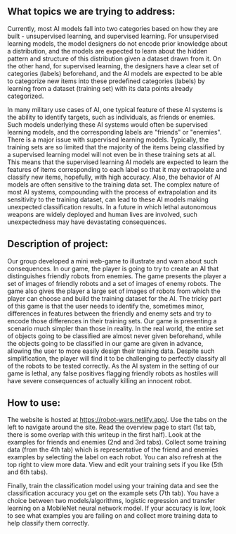 ## What topics we are trying to address:
Currently, most AI models fall into two categories based on how they are built - unsupervised learning, and supervised learning. For unsupervised learning models, the model designers do not encode prior knowledge about a distribution, and the models are expected to learn about the hidden pattern and structure of this distribution given a dataset drawn from it. On the other hand, for supervised learning, the designers have a clear set of categories (labels) beforehand, and the AI models are expected to be able to categorize new items into these predefined categories (labels) by learning from a dataset (training set) with its data points already categorized.

In many military use cases of AI, one typical feature of these AI systems is the ability to identify targets, such as individuals, as friends or enemies. Such models underlying these AI systems would often be supervised learning models, and the corresponding labels are "friends" or "enemies". There is a major issue with supervised learning models. Typically, the training sets are so limited that the majority of the items being classified by a supervised learning model will not even be in these training sets at all. This means that the supervised learning AI models are expected to learn the features of items corresponding to each label so that it may extrapolate and classify new items, hopefully, with high accuracy. Also, the behavior of AI models are often sensitive to the training data set. The complex nature of most AI systems, compounding with the process of extrapolation and its sensitivity to the training dataset, can lead to these AI models making unexpected classification results. In a future in which lethal autonomous weapons are widely deployed and human lives are involved, such unexpectedness may have devastating consequences.


## Description of project:
Our group developed a mini web-game to illustrate and warn about such consequences. In our game, the player is going to try to create an AI that distinguishes friendly robots from enemies. The game presents the player a set of images of friendly robots and a set of images of enemy robots. The game also gives the player a large set of images of robots from which the player can choose and build the training dataset for the AI. The tricky part of this game is that the user needs to identify the, sometimes minor, differences in features between the friendly and enemy sets and try to encode those differences in their training sets. Our game is presenting a scenario much simpler than those in reality. In the real world, the entire set of objects going to be classified are almost never given beforehand, while the objects going to be classified in our game are given in advance, allowing the user to more easily design their training data. Despite such simplification, the player will find it to be challenging to perfectly classify all of the robots to be tested correctly. As the AI system in the setting of our game is lethal, any false positives flagging friendly robots as hostiles will have severe consequences of actually killing an innocent robot. 

## How to use:
The website is hosted at ​​https://robot-wars.netlify.app/.
Use the tabs on the left to navigate around the site.
Read the overview page to start (1st tab, there is some overlap with this writeup in the first half).
Look at the examples for friends and enemies (2nd and 3rd tabs). 
Collect some training data (from the 4th tab) which is representative of the friend and enemies examples by selecting the label on each robot. You can also refresh at the top right to view more data.
View and edit your training sets if you like (5th and 6th tabs).

Finally, train the classification model using your training data and see the classification accuracy you get on the example sets (7th tab). You have a choice between two models/algorithms, logistic regression and transfer learning on a MobileNet neural network model. If your accuracy is low, look to see what examples you are failing on and collect more training data to help classify them correctly.


